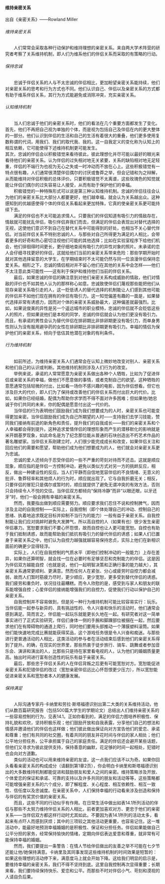 #### 维持亲密关系  
出自《亲密关系》——Rowland Miller  

###### 维持亲密关系  
&emsp;&emsp;人们常常会采取各种行动保护和维持理想的亲密关系。来自两大学术阵营的研究者考察了关系维持机制，即人们为维系他们的伴侣关系而采取的有策略的行动。  

###### 保持忠诚  
&emsp;&emsp;忠诚于伴侣关系的人与不太忠诚的伴侣相比，更加盼望亲密关系能持续，他们对亲密关系的思考和行为方式也不同。他们认识自己、伴侣以及亲密关系的方式都有助于维系伴侣关系，其行为方式能避免或消除冲突，充实亲密关系。  

###### 认知维持机制  
&emsp;&emsp;当人们忠诚于他们的亲密关系时，他们的看法在几个重要方面都发生了变化。首先，他们不再把自己视为单独的个体，而是视为包括自己及伴侣在内的更大整体的一部分。他们认识到伴侣的生活和自己的生活有着很大的重叠，他们更多使用复数称谓的代词，用我们、我们的取代我、我的。这一自我定义的变化称为认知上的相互依赖，它可能使得下述维持机制更可能发生。  
其次，忠诚的伴侣会以积极错觉来看待彼此，彼此理想化并尽可能以最好的眼光来看待他们的亲密关系。认为伴侣的过失相对地无关紧要，关系的缺陷相对地无足轻重，伴侣的不端行为也视为无心之失或一时冲动而不放在心上。这些积极错觉有一特点很有趣，人们通常很清楚伴侣偶尔的讨厌或鲁莽之举，但会记错和为之辩解，从而能维持对伴侣积极的总体评价。只要积极错觉不太离谱，这些玫瑰色的知觉就能让伴侣们偶尔的过失容易让人接受，从而有助于保护他们的幸福。  
&emsp;&emsp;积极错觉的一种特殊形式可以说是第三种认知维持机制。忠诚的伴侣往往会认为他们的亲密关系比大部分人都要更好，他们越幸福，就会认为关系越出众。这种感知到的优越感使得个体的伴侣关系看起来更加特殊，它真的使亲密关系更可能持续下去。  
&emsp;&emsp;满足的伴侣也不太可能追求情人。只要我们的伴侣知道有吸引力的情敌存在，情敌就可能扰乱伴侣，吸引伴侣弃我们而去，但满足的伴侣会表现出对替代选择的无视，这使他们意识不到自己在替代关系中可能得到的好处，也相当不关心替代伴侣。对当前伴侣关系不特别忠诚的人，与那些对自己所得更为满足的人相比，会带着更多的好奇和热心密切注视他们可能的其他选择；比如在实验室程序下给他们机会，他们徘徊得时间更长，更仔细地查阅有吸引力的异性对象的照片。未承诺的恋人会仔细寻找更好的伴侣，这就给他们当前的亲密关系带来危险：那些学期开始时就对其他选择留意的大学生，在学期结束时不太可能仍然与同一位浪漫伴侣保持恋爱关系。相形之下，忠诚的情侣相对并不留心他们在其他的关系中会怎样——他们不太注意此类可能性——这有利于保护和维持他们当前的伴侣关系。  
&emsp;&emsp;最后，如果忠诚的伴侣的确注意到对他们亲密关系构成威胁的情敌，他们对情敌的评价也不如其他人认为的那样称心如意。忠诚致使伴侣们蔑视那些能把他们从现存亲密关系吸引走的人，这一贬低诱人的替代选择的机制能让人们感到其他可能的伴侣并不如他们现在拥有的伴侣有吸引力。这一知觉偏差有趣的一面是，如果替代选择非常有诱惑力，因而对个体的亲密关系威胁最大，这种偏差就最强烈。比如，如果说俊美的异性是另一个遥远城市的职业模特，忠诚的伴侣就不会贬低这些人的照片，但如果说他们是本校的同学，忠诚的伴侣就会认为他们更没有吸引力。而且，有承诺的男性会认为替代伴侣在排卵期比非排卵期更没有吸引力，而单身男性则认为没有服用避孕药的女性在排卵期比非排卵期更有吸引力。幸福的情侣为保护他们的亲密关系，倾向于低估其他潜在对象的有利条件。  

###### 行为维持机制  
&emsp;&emsp;如前所述，为维持亲密关系人们通常会在认知上微妙地改变对别人、亲密关系和他们自己的认识或判断。其他维持机制则涉及人们行为的改变。  
&emsp;&emsp;举例来说，承诺的人常常愿意为亲密关系做出各种个人牺牲，比如为了促进伴侣或亲密关系的幸福，做他们不愿意做的事情，或者克制自己的欲望。这种牺牲的意愿通常包括轻微的付出，比如看一场你不感兴趣的电影，因为伴侣想看。但它也涉及巨大的代价，即人们为了保持或改善他们的伴侣关系而付出巨大的代价。比如，如果你已经结婚，配偶为帮助你求学而不得不面对许多困难；但如果他/她忠诚于你们共同的未来，你的配偶是愿意付出这一代价的。  
&emsp;&emsp;当伴侣的行为表明他们鼓励我们成为我们想要成为的人时，亲密关系也可能变得更加亲密。当伴侣鼓励我们成为自己所期望的人时——支持我们去学习技能，赞同我们接纳有前途的新角色和责任，提升我们的自我成长——我们的亲密关系和个人幸福都会得到提升。这种追求爱情伴侣的理想形象而产生的潜移默化的影响就是米开朗基罗现象，如此命名是为了纪念那位能从普通的石块创造出不朽艺术作品的著名雕塑家。当伴侣关系刚建立时，人们很少能完成成长和改变，如果伴侣关注和回应他们的需要和愿望，帮助他们成为他们想要成为的人，他们就会对亲密关系更为忠诚。  
&emsp;&emsp;忠诚的爱人还倾向于忍受伴侣的一些不严重的苛刻对待而不还击。这就是顺应现象，顺应指的是伴侣一方控制冲动，避免以类似方式对另一方的挑衅反应，相反，做出一种建设性的反应。当人们平静而自信地宽容伴侣的不良情绪、无意义的批评、鲁莽轻率和其他烦人的行为时，顺应就出现了。它与自我折磨无关；相反，只要伴侣的冒犯只是偶尔或暂时的，顺应就提供了避免无谓冲突的有效方法，否则只会持续令人不悦的交往。当伴侣双方都倾向“保持冷静”而非“以眼还眼，以牙还牙”时，他们一般会拥有幸福的亲密关系。  
&emsp;&emsp;然而，我要指出做到顺应需要努力。顺应要求我们忍住不说和控制脾气，因而涉及主动的自我控制——实际上，自我控制（即个体处理自己的冲动、控制自己的思绪、执着地追求既定目标并抑制不当行为的能力）一般有益于亲密关系。自我控制能让我们应对挑衅时避免大发脾气，所以高自控的人（如果有也）很少发生亲密伴侣暴力。宽恕要求我们不要心怀怨恨，故而自控也让人更可能宽恕。自控也有助于我们抵制诱惑，故而能帮助我们抵抗有吸引力的替代伴侣的诱惑；如果人们已置身于亲密关系之中，他们认为自控力越强就越容易保持忠贞，实际上他们在新相识面前的确更少显得轻浮。  
&emsp;&emsp;实际上，人们在自我控制的气质水平（即他们控制冲动的一般能力）上存在差异，如果你还算明智，就会找一位在必要时有足够坚忍和克制能力的伴侣。这是因为伴侣双方越能自控（也就是说，他们一起明智决策和正确行事的能力越大），其亲密关系通常更顺利、更满意。然而任何人在紧张、分心或疲劳时自控力都会减弱，故而人们暂时筋疲力尽时，更少顺应，更少宽恕，更多受到替代伴侣的诱惑。我们疲劳和重负时，状况往往最糟糕。而令人欣慰的是，感受到与家人和朋友的联系能增强自控；心爱伴侣的接纳能增强我们的自控力，促使我们行动以保护自己的亲密关系。  
&emsp;&emsp;自我控制并不容易做到，但是另一种行为维持机制可能比较容易实行：玩乐。当伴侣能一起参与新异的、具有挑战性的、令人兴奋和快乐的活动时，他们通常会感到满足。简而言之，伴侣能一起玩乐就能更长久地在一起。有研究者对这一简单事实进行了正式实验研究，伴侣们身体一侧的手腕和脚踝部位被捆在一起，然后要求他们在有障碍物的通道上爬行，同时他们要用头部推动一个薄膜塑料滚筒。如果他们能快速地完成比赛就能获得奖品，这个游戏任务很是令人兴奋和痴迷。与那些进行更普通活动的人相比，这类活动的参与者在活动结束后感到他们的亲密关系得到了提升。的确，在现实的世界里，那些热衷于徒步旅行、骑车、跳舞或者参加音乐会、演讲和演出的人，比那些只是待在家里看电视的人，认为他们的婚姻质量更高。抽出时间进行富有创造性的玩乐有益于亲密关系。  
&emsp;&emsp;最后，那些忠于伴侣关系的人在伴侣背叛之后更有可能宽恕对方。宽恕能促进亲密关系和犯错伴侣的改过（宽恕亲密伴侣远比心怀怨恨更少压力），所以宽恕能促进亲密关系和宽恕者本人的健康发展。  

###### 保持满足  
&emsp;&emsp;人际沟通专家丹·卡纳里和劳拉·斯塔福德识别出第二大类的关系维持活动，他们从数百篇研究报告（包括500篇大学生的学期论文）总结出人们维持亲密关系的一些容易控制的行为，见表14.1。正如你看到的，满足的伴侣力图培养积极性、保持礼貌和欢欣，坚持积极乐观；他们鼓励开放和自我表露，分享他们自己的想法和情感并邀请他们的伴侣也这样做；他们彼此做出保证向对方宣告他们的爱恋、承诺和尊重；他们有共同的社交圈，有着共同的朋友并花时间与伴侣的家人相处；他们公平地分担任务，公平承担属于自己的家庭责任。满足的伴侣还会避开某些话题，但他们又寻求为彼此提供支持，保持善意的幽默，花足够的时间一起相处，犯错时也会向对方道歉。  
&emsp;&emsp;类似的活动也可以用来维持亲密的友谊，这一点我们应该不以为奇。如果你回头看看亲密关系的构成成分（请翻到第1章2页），你会明白卡纳里和斯塔福德识别出的大多数维持机制都能促进和鼓励朋友和爱人之间的亲密。维持策略涉及开放、个体爱恋的保证和承诺、可靠的支持以及许多共同的朋友和活动等等，这些策略都可能增强亲密关系的六个成分，即了解程度、关心程度、相互依赖性、相互一致性、信任度以及忠诚度。在亲密关系中，人们保持幸福的行动看来涉及创造和保持与伴侣的有奖赏价值的亲密关系。  
&emsp;&emsp;而且，这些不同的行动似乎有作用。在日常生活中做出如表14.1所列活动的伴侣与那些不太努力维持伴侣关系的人相比，前者更加喜欢对方、更忠于他们的亲密关系——当伴侣双方都这样行动时尤其如此。不要因为表14.1所列的活动太多，看起来有点吓人而感到厌烦；其中的三项较之其他活动更重要，也容易记住。这一堆活动中，能最好地预测幸福婚姻的是积极性、保证和分担任务。伴侣如果能做自己公平分担的家务，经常保持愉快的情绪，定期向伴侣表达爱意和尊重，就非常有可能保持幸福的婚姻。  
&emsp;&emsp;然而，我们要提出一条警告：在情人节给伴侣做出的友善之举不可能在七夕节还能让他/她保持满意。卡纳里及其同事发现这些维持机制的时间效果是短暂的：如果这些理想的活动停下来，满意度马上就会开始下降。这给我们明显的启示是，要维持幸福的亲密关系，我们不得不坚持到底。这里自我控制再次显得重要；长期来看，我们要持续保持快乐、爱恋和公平。而那些不时对伴侣小气、苛刻和漠视的人请自负后果。  
